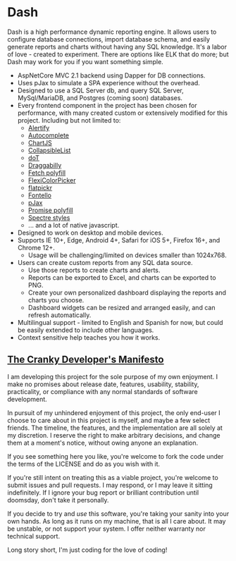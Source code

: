# Dash

Dash is a high performance dynamic reporting engine. It allows users to configure database connections, import database schema, and easily generate reports and charts without having any SQL knowledge.  It's a labor of love - created to experiment. There are options like ELK that do more; but Dash may work for you if you want something simple. 

* AspNetCore MVC 2.1 backend using Dapper for DB connections.
* Uses pJax to simulate a SPA experience without the overhead.
* Designed to use a SQL Server db, and query SQL Server, MySql/MariaDB, and Postgres (coming soon) databases.
* Every frontend component in the project has been chosen for performance, with many created custom or extensively modified for this project. Including but not limited to:
	* [Alertify](https://github.com/alertifyjs/alertify.js)
	* [Autocomplete](https://github.com/Pixabay/JavaScript-autoComplete)
	* [ChartJS](https://github.com/chartjs/Chart.js)
	* [CollapsibleList](http://code.stephenmorley.org/)
	* [doT](https://github.com/olado/doT)
	* [Draggabilly](http://draggabilly.desandro.com)
	* [Fetch polyfill](https://github.com/developit/unfetch)
	* [FlexiColorPicker](https://github.com/DavidDurman/FlexiColorPicker)
	* [flatpickr](https://github.com/flatpickr/flatpickr)
	* [Fontello](http://fontello.com/)
	* [pJax](https://github.com/thybag/PJAX-Standalone)
	* [Promise polyfill](https://github.com/taylorhakes/promise-polyfill)
	* [Spectre styles](https://github.com/picturepan2/spectre)
	* ... and a lot of native javascript.
* Designed to work on desktop and mobile devices.
* Supports IE 10+, Edge, Android 4+, Safari for iOS 5+, Firefox 16+, and Chrome 12+.
	* Usage will be challenging/limited on devices smaller than 1024x768.
* Users can create custom reports from any SQL data source.
  * Use those reports to create charts and alerts.
  * Reports can be exported to Excel, and charts can be exported to PNG.
  * Create your own personalized dashboard displaying the reports and charts you choose. 
  * Dashboard widgets can be resized and arranged easily, and can refresh automatically.
* Multilingual support - limited to English and Spanish for now, but could be easily extended to include other languages.
* Context sensitive help teaches you how it works.

## [The Cranky Developer's Manifesto](https://dev.to/codemouse92/the-cranky-developer-manifesto--24km)

I am developing this project for the sole purpose of my own enjoyment. I make no promises about release date, features, usability, stability, practicality, or compliance with any normal standards of software development.

In pursuit of my unhindered enjoyment of this project, the only end-user I choose to care about in this project is myself, and maybe a few select friends. The timeline, the features, and the implementation are all solely at my discretion. I reserve the right to make arbitrary decisions, and change them at a moment's notice, without owing anyone an explanation.

If you see something here you like, you're welcome to fork the code under the terms of the LICENSE and do as you wish with it.

If you're still intent on treating this as a viable project, you're welcome to submit issues and pull requests. I may respond, or I may leave it sitting indefinitely. If I ignore your bug report or brilliant contribution until doomsday, don't take it personally.

If you decide to try and *use* this software, you're taking your sanity into your own hands. As long as it runs on my machine, that is all I care about. It may be unstable, or not support your system. I offer neither warranty nor technical support.

Long story short, I'm just coding for the love of coding!
